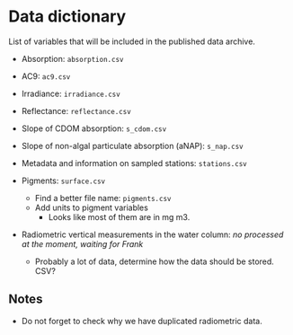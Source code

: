 # Data dictionary

List of variables that will be included in the published data archive.

- Absorption: `absorption.csv`

- AC9: `ac9.csv`

- Irradiance: `irradiance.csv`

- Reflectance: `reflectance.csv`

- Slope of CDOM absorption: `s_cdom.csv`

- Slope of non-algal particulate absorption (aNAP): `s_nap.csv`

- Metadata and information on sampled stations: `stations.csv`

- Pigments: `surface.csv`
  - Find a better file name: `pigments.csv`
  - Add units to pigment variables
    - Looks like most of them are in mg m3.

- Radiometric vertical measurements in the water column: *no processed at the moment, waiting for Frank*
  - Probably a lot of data, determine how the data should be stored. CSV?

## Notes

- Do not forget to check why we have duplicated radiometric data.
